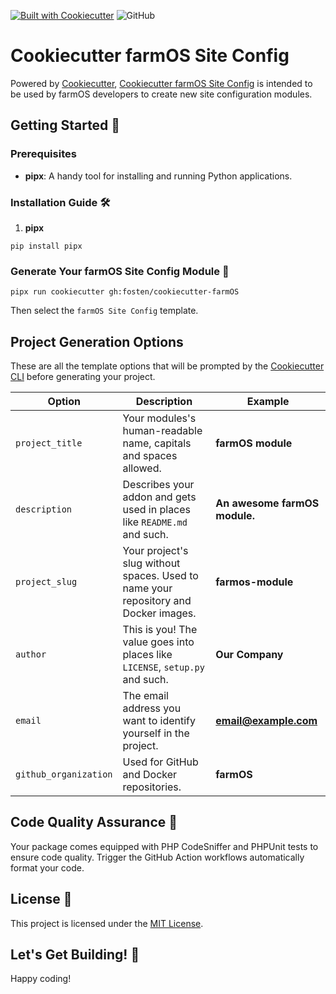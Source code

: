 [![Built with Cookiecutter](https://img.shields.io/badge/built%20with-Cookiecutter-ff69b4.svg?logo=cookiecutter)](https://github.com/fosten/cookiecutter-farmOS/)
![GitHub](https://img.shields.io/github/license/fosten/cookiecutter-farmOS)

# Cookiecutter farmOS Site Config

Powered by [Cookiecutter](https://github.com/cookiecutter/cookiecutter), [Cookiecutter farmOS Site Config](https://github.com/fosten/cookiecutter-farmOS/farmOS-site-config) is intended to be used by farmOS developers to create new site configuration modules.

## Getting Started 🏁

### Prerequisites

- **pipx**: A handy tool for installing and running Python applications.

### Installation Guide 🛠️

1. **pipx**

```shell
pip install pipx
```
### Generate Your farmOS Site Config Module 🎉

```shell
pipx run cookiecutter gh:fosten/cookiecutter-farmOS
```
Then select the `farmOS Site Config` template.

## Project Generation Options

These are all the template options that will be prompted by the [Cookiecutter CLI](https://github.com/cookiecutter/cookiecutter) before generating your project.

| Option                | Description                                                                                                                                          | Example                       |
| --------------------- | ---------------------------------------------------------------------------------------------------------------------------------------------------- | ----------------------------- |
| `project_title`  | Your modules's human-readable name, capitals and spaces allowed.                                                                                     | **farmOS module**                |
| `description`         | Describes your addon and gets used in places like ``README.md`` and such.                                                                          | **An awesome farmOS module.** |
| `project_slug`        | Your project's slug without spaces. Used to name your repository and Docker images.                                                                  | **farmos-module**                |
| `author`              | This is you! The value goes into places like ``LICENSE``, ``setup.py`` and such.                                                                     | **Our Company**               |
| `email`               | The email address you want to identify yourself in the project.                                                                                      | **email@example.com**         |
| `github_organization` | Used for GitHub and Docker repositories.                                                                                                             | **farmOS**                |

## Code Quality Assurance 🧐

Your package comes equipped with PHP CodeSniffer and PHPUnit tests to ensure code quality. Trigger the GitHub Action workflows automatically format your code.

## License 📜

This project is licensed under the [MIT License](/LICENSE).

## Let's Get Building! 🚀

Happy coding!
